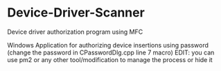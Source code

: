 # Device-Driver-Scanner
Device driver authorization program using MFC

Windows Application for authorizing device insertions using password (change the password in CPasswordDlg.cpp line 7 macro)
EDIT: you can use pm2 or any other tool/modification to manage the process or hide it

